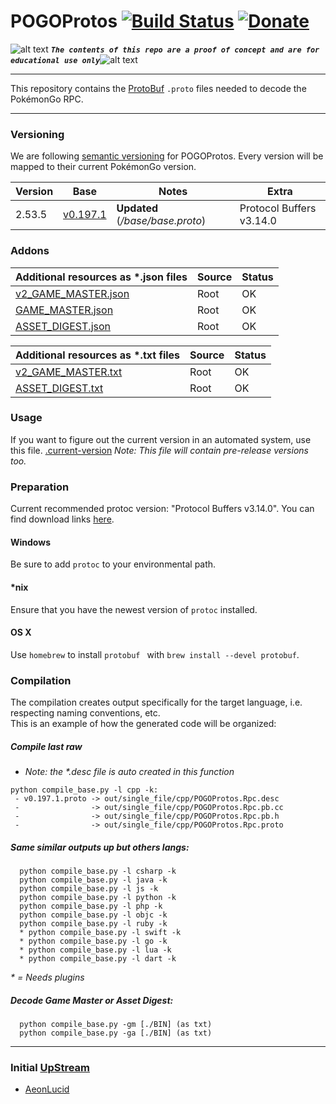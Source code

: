 <!-- define variables -->
[1.1]: http://i.imgur.com/M4fJ65n.png (ATTENTION)

POGOProtos [![Build Status](https://travis-ci.com/Furtif/POGOProtos.svg?branch=master)](https://travis-ci.com/Furtif/POGOProtos) [![Donate](https://img.shields.io/badge/Donate-PayPal-green.svg)](https://www.paypal.me/rocketbot) <!-- [![Maintainability](https://api.codeclimate.com/v1/badges/f4fbd03daa49a667d1b7/maintainability)](https://codeclimate.com/github/Furtif/POGOProtos/maintainability) [![Test Coverage](https://api.codeclimate.com/v1/badges/f4fbd03daa49a667d1b7/test_coverage)](https://codeclimate.com/github/Furtif/POGOProtos/test_coverage)-->
=========

![alt text][1.1] <strong><em>`The contents of this repo are a proof of concept and are for educational use only`</em></strong>![alt text][1.1]<br/>

---

This repository contains the [ProtoBuf](https://github.com/google/protobuf) `.proto` files needed to decode the PokémonGo RPC.

---

### Versioning
We are following [semantic versioning](http://semver.org/) for POGOProtos.  Every version will be mapped to their current PokémonGo version.

| Version      | Base                                                                                                      | Notes                  | Extra                           |
|--------------|-----------------------------------------------------------------------------------------------------------|------------------------|---------------------------------|
| 2.53.5       |  [v0.197.1](https://github.com/Furtif/POGOProtos/blob/master/base/v0.197.1.proto)                         | **Updated** (_/base/base.proto_)  |  Protocol Buffers v3.14.0     |

### Addons

| Additional resources as *.json files | Source                                                                               | Status
|------------------------|--------------------------------------------------------------------------------------|--------
| [v2_GAME_MASTER.json](https://github.com/Furtif/POGOProtos/tree/master/GM/v2_GAME_MASTER.json) | Root                                   |  OK
| [GAME_MASTER.json](https://github.com/Furtif/POGOProtos/tree/master/GM/GAME_MASTER.json) | Root                                   |  OK
| [ASSET_DIGEST.json](https://github.com/Furtif/POGOProtos/tree/master/GM/ASSET_DIGEST.json) | Root                                   |  OK

| Additional resources as *.txt files | Source                                                                               | Status
|------------------------|--------------------------------------------------------------------------------------|--------
| [v2_GAME_MASTER.txt](https://github.com/Furtif/POGOProtos/tree/master/GM/v2_GAME_MASTER.txt) | Root                                   |  OK
| [ASSET_DIGEST.txt](https://github.com/Furtif/POGOProtos/tree/master/GM/ASSET_DIGEST.txt) | Root                                   |  OK

### Usage
If you want to figure out the current version in an automated system, use this file.
[.current-version](https://github.com/Furtif/POGOProtos/raw/master/.current-version)
*Note: This file will contain pre-release versions too.*

### Preparation
Current recommended protoc version: "Protocol Buffers v3.14.0".
You can find download links [here](https://github.com/google/protobuf/releases).

#### Windows
Be sure to add `protoc` to your environmental path.

#### *nix
Ensure that you have the newest version of `protoc` installed.

#### OS X
Use `homebrew` to install `protobuf ` with `brew install --devel protobuf`.

### Compilation
The compilation creates output specifically for the target language, i.e. respecting naming conventions, etc.  
This is an example of how the generated code will be organized:

##### Compile last raw

 * _Note: the *.desc file is auto created in this function_

```
python compile_base.py -l cpp -k:
 - v0.197.1.proto -> out/single_file/cpp/POGOProtos.Rpc.desc
 -                -> out/single_file/cpp/POGOProtos.Rpc.pb.cc
 -                -> out/single_file/cpp/POGOProtos.Rpc.pb.h
 -                -> out/single_file/cpp/POGOProtos.Rpc.proto
```

##### Same similar outputs up but others langs:

```
  python compile_base.py -l csharp -k
  python compile_base.py -l java -k
  python compile_base.py -l js -k
  python compile_base.py -l python -k
  python compile_base.py -l php -k
  python compile_base.py -l objc -k
  python compile_base.py -l ruby -k
  * python compile_base.py -l swift -k
  * python compile_base.py -l go -k
  * python compile_base.py -l lua -k
  * python compile_base.py -l dart -k
```

_* = Needs plugins_

##### Decode Game Master or Asset Digest:

```
  python compile_base.py -gm [./BIN] (as txt)
  python compile_base.py -ga [./BIN] (as txt)
```
---

### Initial [UpStream](https://github.com/Furtif/POGOProtos/tree/upstream)
- [AeonLucid](https://github.com/AeonLucid/POGOProtos)
